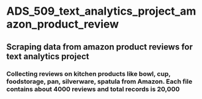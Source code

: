 # ADS_509_text_analytics_project_amazon_product_review
## Scraping data from amazon product reviews for text analytics project
### Collecting reviews on kitchen products like bowl, cup, foodstorage, pan, silverware, spatula from Amazon. Each file contains about 4000 reviews and total records is 20,000
